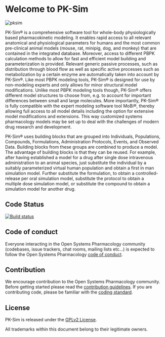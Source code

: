 # Welcome to PK-Sim
![pksim](https://cloud.githubusercontent.com/assets/1041237/22438535/5b908010-e6fa-11e6-802b-a79992b54188.png)

PK-Sim® is a comprehensive software tool for whole-body physiologically based pharmacokinetic modeling. 
It enables rapid access to all relevant anatomical and physiological parameters for humans and 
the most common pre-clinical animal models (mouse, rat, minipig, dog, and monkey) 
that are contained in the integrated database. Moreover, access to different PBPK calculation methods 
to allow for fast and efficient model building and parameterization is provided. 
Relevant generic passive processes, such as distribution through blood flow 
as well as specific active processes such as metabolization by a certain enzyme 
are automatically taken into account by PK-Sim®. 
Like most PBPK modeling tools, PK-Sim® is designed for use by non-modeling experts 
and only allows for minor structural model modifications. 
Unlike most PBPK modeling tools though, PK-Sim® offers different model structures to choose from, 
e.g. to account for important differences between small and large molecules. 
More importantly, PK-Sim® is fully compatible with the expert modeling software tool MoBi®, 
thereby allowing full access to all model details including the option for extensive model modifications and extensions. 
This way customized systems pharmacology models may be set up to deal with the challenges of modern drug research and development.

PK-Sim® uses building blocks that are grouped into Individuals, Populations, Compounds, Formulations, 
Administration Protocols, Events, and Observed Data. Building blocks from these groups are combined to produce a model. 
The advantage of building blocks is that they can be reused. 
For example, after having established a model for a drug after single dose intravenous administration to an animal species, 
just substitute the individual by a suitably parameterized virtual human population and obtain a first in man simulation model. 
Further substitute the formulation, to obtain a controlled-release per oral simulation model, substitute the protocol 
to obtain a multiple dose simulation model, or substitute the compound to obtain a simulation model for another drug.


## Code Status
[![Build status](https://ci.appveyor.com/api/projects/status/65aa66s8aj2tcp45/branch/master?svg=true&passingText=master%20-%20passing)](https://ci.appveyor.com/project/open-systems-pharmacology-ci/pk-sim/branch/master)

## Code of conduct
Everyone interacting in the Open Systems Pharmacology community (codebases, issue trackers, chat rooms, mailing lists etc...) is expected to follow the Open Systems Pharmacology [code of conduct](https://github.com/Open-Systems-Pharmacology/Suite/blob/master/CODE_OF_CONDUCT.md).

## Contribution
We encourage contribution to the Open Systems Pharmacology community. Before getting started please read the [contribution guidelines](https://github.com/Open-Systems-Pharmacology/Suite/blob/master/CONTRIBUTING.md). If you are contributing code, please be familiar with the [coding standard](https://github.com/Open-Systems-Pharmacology/Suite/blob/master/CODING_STANDARD.md).

## License
PK-Sim is released under the [GPLv2 License](LICENSE).

All trademarks within this document belong to their legitimate owners.